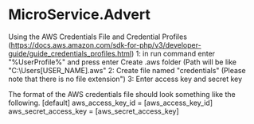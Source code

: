# MicroService.Advert
Using the AWS Credentials File and Credential Profiles (https://docs.aws.amazon.com/sdk-for-php/v3/developer-guide/guide_credentials_profiles.html)
1: in run command enter "%UserProfile%" and press enter
 Create .aws folder (Path will be like "C:\Users\[USER_NAME]\.aws"
2: Create file named "credentials" (Please note that there is no file extension")
3: Enter access key and secret key

The format of the AWS credentials file should look something like the following.
[default]
aws_access_key_id = [aws_access_key_id]
aws_secret_access_key = [aws_secret_access_key]
